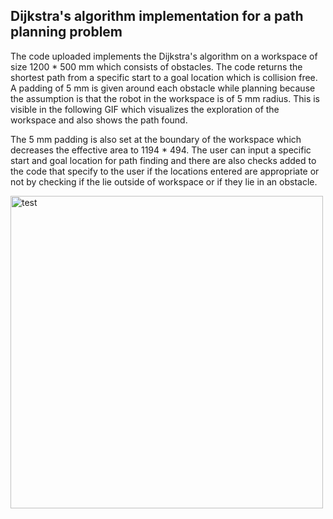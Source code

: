## Dijkstra's algorithm implementation for a path planning problem
The code uploaded implements the Dijkstra's algorithm on a workspace of size 1200 * 500 mm which consists of obstacles. The code returns the shortest path from a specific start to a goal location which is collision free. 
A padding of 5 mm is given around each obstacle while planning because the assumption is that the robot in the workspace is of 5 mm radius. This is visible in the following GIF which visualizes the exploration of the workspace
and also shows the path found. 

The 5 mm padding is also set at the boundary of the workspace which decreases the effective area to 1194 * 494. The user can input a specific start and goal location for path finding and there are also checks added to the code
that specify to the user if the locations entered are appropriate or not by checking if the lie outside of workspace or if they lie in an obstacle.

<img src="https://github.com/user-attachments/assets/e68c528b-ecc5-434c-b529-4670d457d9c1" width="500" alt="test">

